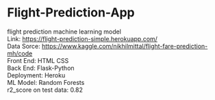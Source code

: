 # Flight-Prediction-App  
flight prediction machine learning model  
Link: https://flight-prediction-simple.herokuapp.com/  
Data Sorce: https://www.kaggle.com/nikhilmittal/flight-fare-prediction-mh/code   
Front End: HTML CSS  
Back End: Flask-Python  
Deployment: Heroku  
ML Model: Random Forests  
r2_score on test data: 0.82  
